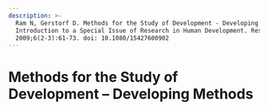 ```yaml
---
description: >-
  Ram N, Gerstorf D. Methods for the Study of Development - Developing Methods:
  Introduction to a Special Issue of Research in Human Development. Res Hum Dev.
  2009;6(2-3):61-73. doi: 10.1080/15427600902
---
```


# Methods for the Study of Development – Developing Methods



